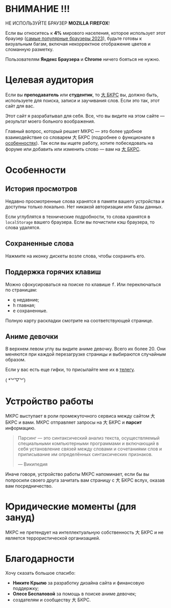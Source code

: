 # ВНИМАНИЕ !!!

НЕ ИСПОЛЬЗУЙТЕ БРАУЗЕР **MOZILLA FIREFOX**!

Если вы относитесь к **4%** мирового населения, которое использует этот браузер ([самые популярные браузеры 2023](https://www.oberlo.com/statistics/browser-market-share)), будьте готовы к визуальным багам, включая некорректное отображение цветов и сломанную разметку.

Пользователям **Яндекс Браузера** и **Chrome** ничего бояться не нужно.

# Целевая аудитория

Если вы **преподаватель** или **студентик**, то [大 БКРС](https://bkrs.info) вы, должно быть, используете для поиска, записи и заучивания слов. Если это так, этот сайт для вас.

Этот сайт я разрабатывал для себя. Все, что вы видите на этом сайте — результат моего больного воображения.

Главный вопрос, который решает МКРС — это более удобное взаимодействие со словарем 大 БКРС (подробнее о функционале в [особенностях](#Особенности)). Так если вы ищете работу, хотите побеседовать на форуме или добавить или изменить слово — вам на [大 БКРС](https://bkrs.info).

# Особенности

## История просмотров

Недавно просмотренные слова хранятся в памяти вашего устройства и доступны только локально. Нет никакой авторизации или базы данных.

Если углублятся в технические подробности, то слова хранятся в `localStorage` вашего браузера. Если вы почистили кэш браузера, то слова удалятся.

## Сохраненные слова

Нажмите на иконку дискеты возле слова, чтобы сохранить его.

## Поддержка горячих клавиш

Можно сфокусироваться на поиске по клавише <kbd>f</kbd>. Или переключаться по страницам:

- <kbd>q</kbd> недавние;
- <kbd>h</kbd> главная;
- <kbd>e</kbd> сохраненные.

Полную карту раскладки смотрите на соответствующей странице.

## Аниме девочки

В верхнем левом углу вы видите аниме девочку. Всего их более 20. Они меняются при каждой перезагрузке страницы и выбираются случайным образом.

Если у вас есть еще гифки, то присылайте мне их в [телегу](https://t.me/piscopancer).

( \*︾▽︾)

# Устройство работы

МКРС выступает в роли промежуточного сервиса между сайтом 大 БКРС и вами. МКРС отправляет запросы на 大 БКРС и **парсит** информацию.

> Парсинг — это синтаксический анализ текста, осуществляемый специальными компьютерными программами и включающий в себя установление связей между словами и сочетаниями слов и приписывание им определённых синтаксических признаков.
>
> — Википедия

Иначе говоря, устройство работы МКРС напоминает, если бы вы попросили своего друга зачитать вам страницу с 大 БКРС вслух, оказав вам посредничество.

# Юридические моменты (для зануд)

МКРС не претендует на интеллектуальную собственность 大 БКРС и не является террористической организацией.

# Благодарности

Хочу сказать большое спасибо:

- **Никите Крылю** за разработку дизайна сайта и финансовую поддержку;
- **Олесе Беспаловой** за помощь в поиске аниме девочек;
- создателям и сообществу 大 БКРС.
